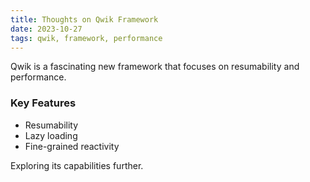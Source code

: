 ```yaml
---
title: Thoughts on Qwik Framework
date: 2023-10-27
tags: qwik, framework, performance
---
```


Qwik is a fascinating new framework that focuses on resumability and performance.
### Key Features
*   Resumability
*   Lazy loading
*   Fine-grained reactivity

Exploring its capabilities further.
